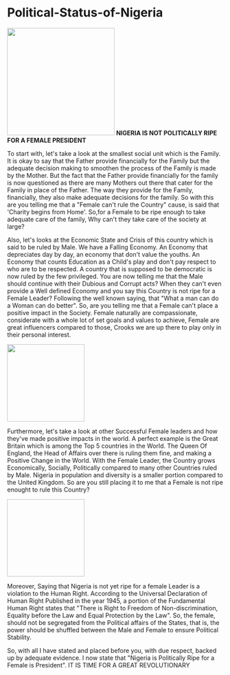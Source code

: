 # Political-Status-of-Nigeria
<!DOCTYPE html>
<img src="https://i.postimg.cc/8k0034mY/Political-Parties.jpg" Width="250" Height="250">
<strong> NIGERIA IS NOT POLITICALLY RIPE FOR A FEMALE PRESIDENT</strong>
<p>To start with, let's take a look at the smallest social unit which is the Family. It is okay to say that the Father provide financially for the Family but the adequate decision making to smoothen the process of the Family is made by the Mother. But the fact that the Father provide financially for the family is now questioned as there are many Mothers out there that cater for the Family in place of the Father. The way they provide for the Family, financially, they also make adequate decisions for the family. So with this are you telling me that a "Female can't rule the Country" cause, is said that 'Charity begins from Home'. So,for a Female to be ripe enough to take adequate care of the family, Why can't they take care of the society at large?</p>
<p>Also, let's looks at the Economic State and 
Crisis of this country which is said to be ruled by Male. We have a Falling Economy. An Economy that depreciates
day by day, an economy that don't value the youths. An Economy that counts Education as a Child's play and don't pay respect to who are to be respected. A country that is supposed to be democratic is now ruled by the few privileged. You are now telling me that the Male should continue with their Dubious and Corrupt acts? When they can't even provide a Well defined Economy and you say this Country is not ripe for a Female Leader? Following the well known saying, that "What a man
can do a Woman can do better". So, are you telling me that a Female can't place a positive impact in the Society. Female naturally are compassionate, considerate with a whole lot of set goals and values to achieve, Female are great influencers compared to those, Crooks we are up there to play only in their personal interest.</p>
<img src="https://i.postimg.cc/qRWLvbRD/3cb6d65fc8a515f5e298a3675adb3ce5.jpg" Width="180" Height="180">
<p>Furthermore, let's take a look at other Successful Female leaders and how they've made positive impacts in the world. A perfect example is the Great Britain which is among the Top 5 countries
in the World. The Queen Of England, the Head of Affairs over there is ruling them fine, and making a Positive Change in the World. With the Female Leader, the Country grows Economically, Socially, Politically compared to many other Countries ruled by Male. Nigeria in population and diversity is a smaller portion compared to the United Kingdom. So are you still placing it to me that a Female is not ripe enought to rule this Country?</p>
<img scr="https://i.postimg.cc/L4tcbws8/Nigeria-Constitution.jpg" Width="180" Height="180">
<p>Moreover, Saying that Nigeria is not yet ripe for a female Leader is a violation
to the Human Right. According to the Universal Declaration of Human
Right Published in the year 1945, a portion of the Fundamental Human Right states that "There is Right to  Freedom of Non-discrimination, Equality before
the Law and Equal Protection by the Law". So, the female,  should not be segregated
from the Political affairs of the States, that is, the power should be shuffled between the Male and Female to ensure Political Stability.</p>
<p>So, with all I have stated and placed
before you, with due respect, backed up by adequate evidence. I now state that "Nigeria is Politically Ripe for a Female is President". IT IS TIME FOR A GREAT REVOLUTIONARY</p>
</html>
